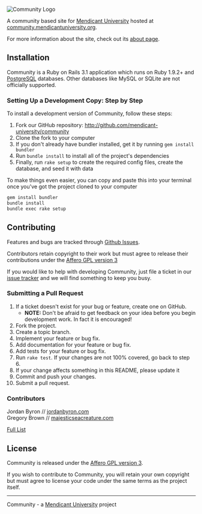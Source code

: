 ![Community Logo](https://github.com/mendicant-university/community/raw/master/doc/community.png)

A community based site for [Mendicant University](http://mendicantuniversity.org) hosted at
[community.mendicantuniversity.org](http://community.mendicantuniversity.org).

For more information about the site, check out its
[about page](http://community.mendicantuniversity.org/about).

## Installation

Community is a Ruby on Rails 3.1 application which runs on Ruby 1.9.2+ and
[PostgreSQL](http://www.postgresql.org) databases. Other databases like MySQL
or SQLite are not officially supported.

### Setting Up a Development Copy: Step by Step

To install a development version of Community, follow these steps:

1. Fork our GitHub repository: <http://github.com/mendicant-university/community>
2. Clone the fork to your computer
3. If you don't already have bundler installed, get it by running `gem install bundler`
4. Run `bundle install` to install all of the project's dependencies
5. Finally, run `rake setup` to create the required config files, create the database, and seed it with data

To make things even easier, you can copy and paste this into your terminal once you've got the project cloned to your computer

```bash
gem install bundler
bundle install
bundle exec rake setup
```

## Contributing

Features and bugs are tracked through [Github Issues](https://github.com/mendicant-university/community/issues).

Contributors retain copyright to their work but must agree to release their
contributions under the [Affero GPL version 3](http://www.gnu.org/licenses/agpl.html)

If you would like to help with developing Community, just file a ticket in our
[issue tracker](https://github.com/mendicant-university/community/issues)
and we will find something to keep you busy.

### Submitting a Pull Request

1. If a ticket doesn't exist for your bug or feature, create one on GitHub.
    - **NOTE:** Don't be afraid to get feedback on your idea before you begin development work. In fact it is encouraged!
2. Fork the project.
3. Create a topic branch.
4. Implement your feature or bug fix.
5. Add documentation for your feature or bug fix.
6. Add tests for your feature or bug fix.
7. Run `rake test`. If your changes are not 100% covered, go back to step 6.
8. If your change affects something in this README, please update it
9. Commit and push your changes.
10. Submit a pull request.

### Contributors

Jordan Byron // [jordanbyron.com](http://jordanbyron.com) <br/>
Gregory Brown // [majesticseacreature.com](http://majesticseacreature.com/)

[Full List](https://github.com/mendicant-university/community/contributors)

## License

Community is released under the [Affero GPL version 3](http://www.gnu.org/licenses/agpl.html).

If you wish to contribute to Community, you will retain your own copyright but must agree to license your code under the same terms as the project itself.

------

Community - a [Mendicant University](http://mendicantuniversity.org) project